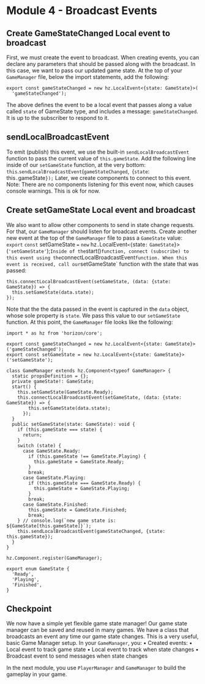 # Module 4 - Broadcast Events

## Create GameStateChanged Local event to broadcast

First, we must create the event to broadcast. When creating events, you can declare any parameters that should be passed along with the broadcast. In this case, we want to pass our updated game state. At the top of your `GameManager` file, below the import statements, add the following:

```
export const gameStateChanged = new hz.LocalEvent<{state: GameState}>(
  'gameStateChanged');
```

The above defines the event to be a local event that passes along a value called `state` of GameState type, and includes a message: `gameStateChanged`. It is up to the subscriber to respond to it.

## sendLocalBroadcastEvent

To emit (publish) this event, we use the built-in `sendLocalBroadcastEvent` function to pass the current value of `this.gameState`. Add the following line inside of our `setGameState` function, at the very bottom:  `this`.`sendLocalBroadcastEvent`(`gameStateChanged`,` `{`state`:` `this`.`gameState`});` Later, we create components to connect to this event. Note: There are no components listening for this event now, which causes console warnings. This is ok for now.

## Create setGameState Local event and broadcast

We also want to allow other components to send in state change requests. For that, our `GameManager` should listen for broadcast events. Create another new event at the top of the `GameManager` file to pass a `GameState` value:  `export` `const` setGameState `=` `new` hz`.`LocalEvent`<{`state`:` `GameState`}>(`'setGameState'`);` Inside of the `start()` function, connect (subscribe) to this event using the `connectLocalBroadcastEvent` function. When this event is received, call our `setGameState` function with the state that was passed:

```
this.connectLocalBroadcastEvent(setGameState, (data: {state: GameState}) => {
  this.setGameState(data.state);
});
```

Note that the the data passed in the event is captured in the `data` object, whose sole property is `state`. We pass this value to our `setGameState` function. At this point, the `GameManager` file looks like the following:

```
import * as hz from 'horizon/core';

export const gameStateChanged = new hz.LocalEvent<{state: GameState}>('gameStateChanged');
export const setGameState = new hz.LocalEvent<{state: GameState}>('setGameState');

class GameManager extends hz.Component<typeof GameManager> {
  static propsDefinition = {};
  private gameState!: GameState;
  start() {
    this.setGameState(GameState.Ready);
    this.connectLocalBroadcastEvent(setGameState, (data: {state: GameState}) => {
        this.setGameState(data.state);
      });
  }
  public setGameState(state: GameState): void {
    if (this.gameState === state) {
      return;
    }
    switch (state) {
      case GameState.Ready:
        if (this.gameState !== GameState.Playing) {
          this.gameState = GameState.Ready;
        }
        break;
      case GameState.Playing:
        if (this.gameState === GameState.Ready) {
          this.gameState = GameState.Playing;
        }
        break;
      case GameState.Finished:
        this.gameState = GameState.Finished;
        break;
    } // console.log(`new game state is: ${GameState[this.gameState]}`);
    this.sendLocalBroadcastEvent(gameStateChanged, {state: this.gameState});
  }
}

hz.Component.register(GameManager);

export enum GameState {
  'Ready',
  'Playing',
  'Finished',
}
```

## Checkpoint

We now have a simple yet flexible game state manager! Our game state manager can be saved and reused in many games. We have a class that broadcasts an event any time our game state changes. This is a very useful, basic Game Manager setup. In your `GameManager`, you:
• Created events:
  • Local event to track game state
  • Local event to track when state changes
  • Broadcast event to send messages when state changes

In the next module, you use `PlayerManager` and `GameManager` to build the gameplay in your game.
